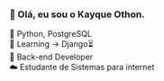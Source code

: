 <h3>👋 Olá, eu sou o Kayque Othon.</h3>

📜 Python, PostgreSQL <br>
📖 Learning -> Django⏳ <br>
👾 Back-end Developer <br>
☁️ Estudante de Sistemas para internet <br>
